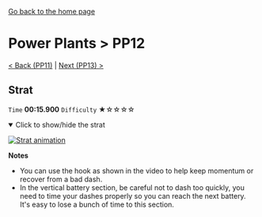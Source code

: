 [Go back to the home page](https://github.com/Doublevil/scbspeedrun)

# Power Plants > PP12

[< Back (PP11)](https://github.com/Doublevil/scbspeedrun/blob/main/levels/pp/PP11.md) | [Next (PP13) >](https://github.com/Doublevil/scbspeedrun/blob/main/levels/pp/PP13.md)

## Strat

`Time` **00:15.900** `Difficulty` ★☆☆☆☆
<details open>
  <summary>Click to show/hide the strat</summary>

  [![Strat animation](https://github.com/Doublevil/scbspeedrun/blob/main/media/levels/pp/PP12_Strat.webp)](https://github.com/Doublevil/scbspeedrun/blob/main/media/levels/pp/PP12_Strat.mp4?raw=true)

  **Notes**
  - You can use the hook as shown in the video to help keep momentum or recover from a bad dash.
  - In the vertical battery section, be careful not to dash too quickly, you need to time your dashes properly so you can reach the next battery. It's easy to lose a bunch of time to this section.
</details>
